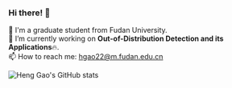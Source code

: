 ### Hi there! 👋

🔭 I'm a graduate student from Fudan University. \
🤔 I’m currently working on **Out-of-Distribution Detection and its Applications**:fire:. \
📫 How to reach me: hgao22@m.fudan.edu.cn

<!--
**HengGao12/HengGao12** is a ✨ _special_ ✨ repository because its `README.md` (this file) appears on your GitHub profile.

- 🔭 I'm a graduate student from Fudan University
- 🤔 I’m currently working on Out-of-Distribution Detection and Generalization
- 📫 How to reach me: hgao22@m.fudan.edu.cn
-->
![Heng Gao's GitHub stats](https://github-readme-stats.vercel.app/api?username=HengGao12&show_icons=true&theme=radical)
